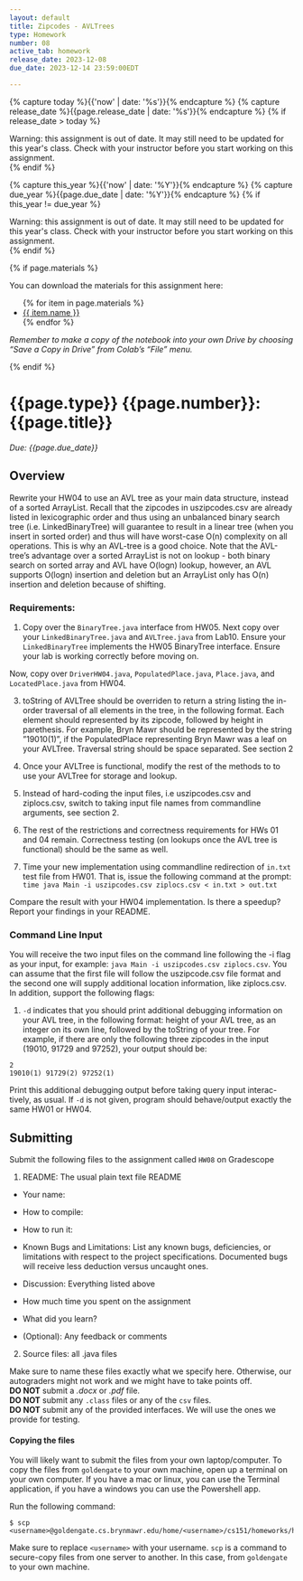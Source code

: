```yaml
---
layout: default
title: Zipcodes - AVLTrees
type: Homework
number: 08
active_tab: homework
release_date: 2023-12-08
due_date: 2023-12-14 23:59:00EDT

---
```


<!-- Check whether the assignment is ready to release -->
{% capture today %}{{'now' | date: '%s'}}{% endcapture %}
{% capture release_date %}{{page.release_date | date: '%s'}}{% endcapture %}
{% if release_date > today %} 
<div class="alert alert-danger">
Warning: this assignment is out of date.  It may still need to be updated for this year's class.  Check with your instructor before you start working on this assignment.
</div>
{% endif %}
<!-- End of check whether the assignment is up to date -->


<!-- Check whether the assignment is up to date -->
{% capture this_year %}{{'now' | date: '%Y'}}{% endcapture %}
{% capture due_year %}{{page.due_date | date: '%Y'}}{% endcapture %}
{% if this_year != due_year %} 
<div class="alert alert-danger">
Warning: this assignment is out of date.  It may still need to be updated for this year's class.  Check with your instructor before you start working on this assignment.
</div>
{% endif %}
<!-- End of check whether the assignment is up to date -->



{% if page.materials %}
<div class="alert alert-info">
You can download the materials for this assignment here:
<ul>
{% for item in page.materials %}
<li><a href="{{item.url}}">{{ item.name }}</a></li>
{% endfor %}
</ul>


<i>Remember to make a copy of the notebook into your own Drive by choosing “Save a Copy in Drive” from Colab’s “File” menu.</i>

</div>
{% endif %}





{{page.type}} {{page.number}}: {{page.title}}
=============================================================

_Due: {{page.due_date}}_

## Overview
Rewrite your HW04 to use an AVL tree as your main data structure, instead
of a sorted ArrayList.
Recall that the zipcodes in uszipcodes.csv are already listed in lexicographic
order and thus using an unbalanced binary search tree (i.e. LinkedBinaryTree)
will guarantee to result in a linear tree (when you insert in sorted order) and thus
will have worst-case O(n) complexity on all operations. This is why an AVL-tree
is a good choice. Note that the AVL-tree’s advantage over a sorted ArrayList is
not on lookup - both binary search on sorted array and AVL have O(logn) lookup,
however, an AVL supports O(logn) insertion and deletion but an ArrayList only
has O(n) insertion and deletion because of shifting.

### Requirements:

1. Copy over the  `BinaryTree.java` interface from HW05. Next copy over your `LinkedBinaryTree.java` and `AVLTree.java` from Lab10. Ensure your `LinkedBinaryTree` implements the HW05 BinaryTree interface. Ensure your lab is working correctly before moving on.

  Now, copy over `DriverHW04.java`, `PopulatedPlace.java`, `Place.java`, and `LocatedPlace.java` from HW04.

3. toString of AVLTree should be overriden to return a string listing the 
in-order traversal of all elements in the tree, in the following format. Each
element should represented by its zipcode, followed by height in parethesis.
For example, Bryn Mawr should be represented by the string ”19010(1)”, if
the PopulatedPlace representing Bryn Mawr was a leaf on your AVLTree.
Traversal string should be space separated. See section 2

4. Once your AVLTree is functional, modify the rest of the methods to to use
your AVLTree for storage and lookup.

5. Instead of hard-coding the input files, i.e uszipcodes.csv and ziplocs.csv,
switch to taking input file names from commandline arguments, see section 2.

6. The rest of the restrictions and correctness requirements for HWs 01 and 04
remain. Correctness testing (on lookups once the AVL tree is functional)
should be the same as well.

7. Time your new implementation using commandline redirection of `in.txt`
test file from HW01.
That is, issue the
following command at the prompt:
`time java Main -i uszipcodes.csv ziplocs.csv < in.txt > out.txt`

Compare the result with your HW04 implementation. Is there a speedup? 
Report your findings in your README.

### Command Line Input

You will receive the two input files on the command line following the -i flag as
your input, for example: `java Main -i uszipcodes.csv ziplocs.csv`. You can
assume that the first file will follow the uszipcode.csv file format and the second
one will supply additional location information, like ziplocs.csv. In addition,
support the following flags:

1. `-d` indicates that you should print additional debugging information on your
AVL tree, in the following format: height of your AVL tree, as an integer on
its own line, followed by the toString of your tree. For example, if there
are only the following three zipcodes in the input (19010, 91729 and 97252),
your output should be:

```
2
19010(1) 91729(2) 97252(1)
```

Print this additional debugging output before taking query input interac-
tively, as usual. If `-d` is not given, program should behave/output exactly
the same HW01 or HW04.

## Submitting
Submit the following files to the assignment called `HW08` on Gradescope

1. README: The usual plain text file README
  - Your name:
  - How to compile: 
  - How to run it: 

  - Known Bugs and Limitations: List any known bugs, deficiencies, or 
limitations with respect to the project specifications. Documented bugs
will receive less deduction versus uncaught ones.

  - Discussion: Everything listed above
  - How much time you spent on the assignment
  - What did you learn?
  - (Optional): Any feedback or comments

2. Source files: all .java files

Make sure to name these files exactly what we specify here. Otherwise,
our autograders might not work and we might have to take points off.
<br>
**DO NOT** submit a *.docx* or *.pdf* file.
<br>
**DO NOT** submit any `.class` files or any of the `csv` files.
<br>
**DO NOT** submit any of the provided interfaces. We will use the ones
we provide for testing.

#### Copying the files 
You will likely want to submit the files from your own laptop/computer.
To copy the files from `goldengate` to your own machine, 
open up a terminal on your own computer. If you have a mac or linux, you can use the 
Terminal application, if you have a windows you can use the Powershell app.

Run the following command:

```bassh
$ scp <username>@goldengate.cs.brynmawr.edu/home/<username>/cs151/homeworks/hw00/*
```

Make sure to replace `<username>` with your username. `scp` is a command to secure-copy files
from one server to another. In this case, from `goldengate` to your own machine.

